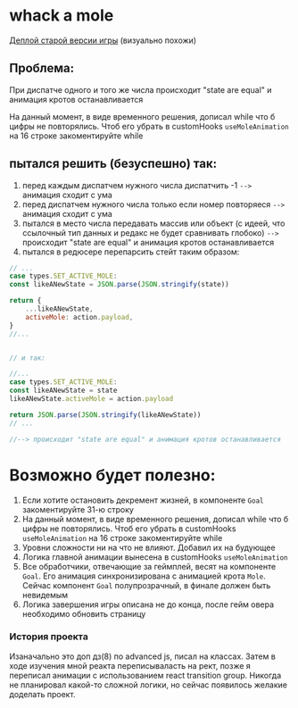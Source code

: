 # whack a mole

[Деплой старой версии игры](https://daniil_khlyvniuk.gitlab.io/whack-a-mole/) (визуально похожи)

## Проблема:

При диспатче одного и того же числа происходит "state are equal" и анимация кротов останавливается

На данный момент, в виде временного решения, дописал while что б цифры не повторялись. Чтоб его убрать в
customHooks `useMoleAnimation` на 16 строке закоментируйте while

## пытался решить (безуспешно) так:

1. перед каждым диспатчем нужного числа диспатчить -1 `-->` анимация сходит с ума
2. перед диспатчем нужного числа только если номер повторяеся `-->` анимация сходит с ума
3. пытался в место числа передавать массив или объект (с идеей, что ссылочный тип данных и редакс не будет сравнивать
   глобоко) `-->` происходит "state are equal" и анимация кротов останавливается
4. пытался в редюсере перепарсить стейт таким образом:

```javascript
// ...
case types.SET_ACTIVE_MOLE:
const likeANewState = JSON.parse(JSON.stringify(state))

return {
	...likeANewState,
	activeMole: action.payload,
}
//...


// и так:

//...
case types.SET_ACTIVE_MOLE:
const likeANewState = state
likeANewState.activeMole = action.payload

return JSON.parse(JSON.stringify(likeANewState))
// ...

//--> происходит "state are equal" и анимация кротов останавливается
```

# Возможно будет полезно:

1. Если хотите остановить декремент жизней, в компоненте `Goal` закоментируйте 31-ю строку
2. На данный момент, в виде временного решения, дописал while что б цифры не повторялись. Чтоб его убрать в
   customHooks `useMoleAnimation` на 16 строке закоментируйте while
3. Уровни сложности ни на что не влияют. Добавил их на будующее
4. Логика главной анимации вынесена в customHooks `useMoleAnimation`
5. Все обработчики, отвечающие за геймплей, весят на компоненте `Goal`. Его анимация синхронизирована с анимацией
   крота `Mole`. Сейчас компонент `Goal` полупрозрачный, в финале должен быть невидемым
6. Логика завершения игры описана не до конца, после гейм овера необходимо обновить страницу

### История проекта

Изаначально это доп дз(8) по advanced js, писал на классах. Затем в ходе изучения мной реакта переписываласть на рект,
позже я переписал анимации с использованием react transition group. Никогда не планировал какой-то сложной логики, но
сейчас появилось желакие доделать проект.

